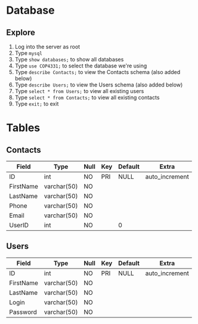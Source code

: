 
# Database

## Explore

1. Log into the server as root
2. Type `mysql`
3. Type `show databases;` to show all databases
4. Type `use COP4331;` to select the database we're using
5. Type `describe Contacts;` to view the Contacts schema (also added below)
6. Type `describe Users;` to view the Users schema (also added below)
7. Type `select * from Users;` to view all existing users
8. Type `select * from Contacts;` to view all existing contacts
9. Type `exit;` to exit

# Tables 

## Contacts

| Field     | Type        | Null | Key | Default | Extra          |
|-----------|-------------|------|-----|---------|----------------|
| ID        | int         | NO   | PRI | NULL    | auto_increment |
| FirstName | varchar(50) | NO   |     |         |                |
| LastName  | varchar(50) | NO   |     |         |                |
| Phone     | varchar(50) | NO   |     |         |                |
| Email     | varchar(50) | NO   |     |         |                |
| UserID    | int         | NO   |     | 0       |                |

## Users

| Field     | Type        | Null | Key | Default | Extra          |
|-----------|-------------|------|-----|---------|----------------|
| ID        | int         | NO   | PRI | NULL    | auto_increment |
| FirstName | varchar(50) | NO   |     |         |                |
| LastName  | varchar(50) | NO   |     |         |                |
| Login     | varchar(50) | NO   |     |         |                |
| Password  | varchar(50) | NO   |     |         |                |